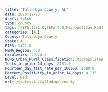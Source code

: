 ```yaml
---
title: "Talladega County, AL"
date: 2020-12-23
draft: false
type: county
tags: [FIPS:1121.0,FEMA:4.0,Micropolitan,Red]
categories: [AL]
County: Talladega County
State: AL
FIPS: 1121.0
FEMA_Region: 4.0
Population: 79978.0
NCHS_Urban_Rural_Classification: Micropolitan
Tests_in_prior_14_days: 2151.0
Fourteen_day_test_rate_per_100000: 2689.0
Percent_Positivity_in_prior_14_days: 0.135
Level: Red
url: /states/AL/talladega-county
---
```




